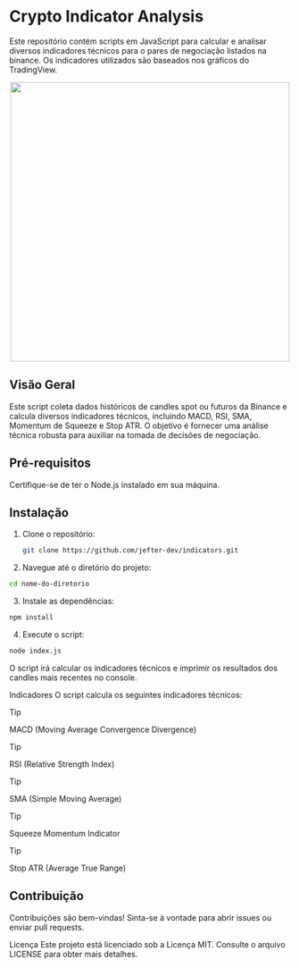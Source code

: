 # Crypto Indicator Analysis

Este repositório contém scripts em JavaScript para calcular e analisar diversos indicadores técnicos para o pares de negociação listados na binance. Os indicadores utilizados são baseados nos gráficos do TradingView.

<p align="center">
  <img width="500" src="https://github.com/jefter-dev/indicators/assets/63052317/837ddcb0-3368-4d05-9479-cafbba2956c0" />
</p>

## Visão Geral

Este script coleta dados históricos de candles spot ou futuros da Binance e calcula diversos indicadores técnicos, incluindo MACD, RSI, SMA, Momentum de Squeeze e Stop ATR. O objetivo é fornecer uma análise técnica robusta para auxiliar na tomada de decisões de negociação.

## Pré-requisitos

Certifique-se de ter o Node.js instalado em sua máquina.

## Instalação

1. Clone o repositório:

   ```bash
   git clone https://github.com/jefter-dev/indicators.git
   ```
2. Navegue até o diretório do projeto:

  ```bash
  cd nome-do-diretorio
  ```

3. Instale as dependências:
  
  ```bash
  npm install
  ```

4. Execute o script:
  ```bash
  node index.js
  ```

O script irá calcular os indicadores técnicos e imprimir os resultados dos candles mais recentes no console.

Indicadores
O script calcula os seguintes indicadores técnicos:

> [!TIP] 
> MACD (Moving Average Convergence Divergence)
 
> [!TIP]
> RSI (Relative Strength Index)

> [!TIP]
> SMA (Simple Moving Average)

> [!TIP]
> Squeeze Momentum Indicator

> [!TIP]
> Stop ATR (Average True Range)

## Contribuição
Contribuições são bem-vindas! Sinta-se à vontade para abrir issues ou enviar pull requests.

Licença
Este projeto está licenciado sob a Licença MIT. Consulte o arquivo LICENSE para obter mais detalhes.
